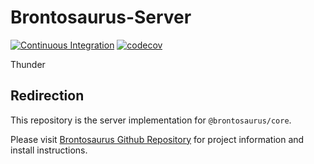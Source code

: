 # Brontosaurus-Server

[![Continuous Integration](https://github.com/SudoDotDog/Brontosaurus-Server/actions/workflows/ci.yml/badge.svg)](https://github.com/SudoDotDog/Brontosaurus-Server/actions/workflows/ci.yml)
[![codecov](https://codecov.io/gh/SudoDotDog/Brontosaurus-Server/branch/master/graph/badge.svg)](https://codecov.io/gh/SudoDotDog/Brontosaurus-Server)

Thunder

## Redirection

This repository is the server implementation for `@brontosaurus/core`.

Please visit [Brontosaurus Github Repository](https://github.com/SudoDotDog/Brontosaurus) for project information and install instructions.
